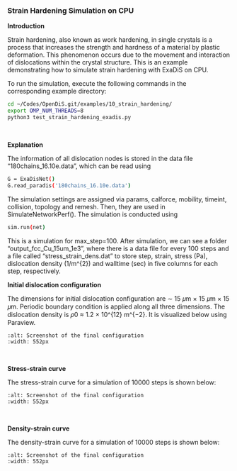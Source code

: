 ### Strain Hardening Simulation on CPU

**Introduction**

Strain hardening, also known as work hardening, in single crystals is a process that increases the strength and hardness of a material by plastic deformation. This phenomenon occurs due to the movement and interaction of dislocations within the crystal structure. This is an example demonstrating how to simulate strain hardening with ExaDiS on CPU.

To run the simulation, execute the following commands in the corresponding example directory:
```bash
cd ~/Codes/OpenDiS.git/examples/10_strain_hardening/
export OMP_NUM_THREADS=8
python3 test_strain_hardening_exadis.py
```
</br>

**Explanation**

The information of all dislocation nodes is stored in the data file “180chains_16.10e.data”, which can be read using
```bash
G = ExaDisNet()
G.read_paradis('180chains_16.10e.data')
```

The simulation settings are assigned via params, calforce, mobility, timeint, collision, topology and remesh. Then, they are used in SimulateNetworkPerf(). The simulation is conducted using 
```bash
sim.run(net)
```
This is a simulation for max_step=100. After simulation, we can see a folder “output_fcc_Cu_15um_1e3”, where there is a data file for every 100 steps and a file called “stress_strain_dens.dat” to store step, strain, stress (Pa), dislocation density (1/m^{2}) and walltime (sec) in five columns for each step, respectively.
</br>

**Initial dislocation configuration**

The dimensions for initial dislocation configuration are ∼ 15 𝜇m × 15 𝜇m × 15 𝜇m. Periodic boundary condition is applied along all three dimensions. The dislocation density is 𝜌0 ≈ 1.2 × 10^{12} m^{−2}. It is visualized below using Paraview.
```{figure} initial_con figuration.png
:alt: Screenshot of the final configuration
:width: 552px
```
</br>

**Stress-strain curve**

The stress-strain curve for a simulation of 10000 steps is shown below:
```{figure} Stress_strain.png
:alt: Screenshot of the final configuration
:width: 552px
```
</br>

**Density-strain curve**

The density-strain curve for a simulation of 10000 steps is shown below:
```{figure} Density_strain.png
:alt: Screenshot of the final configuration
:width: 552px
```
</br>
